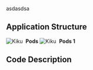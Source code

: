 
asdasdsa


## Application Structure ##
![Kiku](script/images/folder.png)&nbsp; **Pods**
![Kiku](script/images/folder.png)&nbsp; **Pods 1**


## Code Description ##
